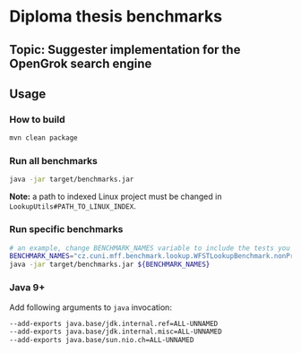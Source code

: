 # Diploma thesis benchmarks

## Topic: Suggester implementation for the OpenGrok search engine

## Usage

### How to build

```bash
mvn clean package
```

### Run all benchmarks
```bash
java -jar target/benchmarks.jar
```

**Note:** a path to indexed Linux project must be changed in `LookupUtils#PATH_TO_LINUX_INDEX`.

### Run specific benchmarks
```bash
# an example, change BENCHMARK_NAMES variable to include the tests you want to run
BENCHMARK_NAMES="cz.cuni.mff.benchmark.lookup.WFSTLookupBenchmark.nonPrefixLookup"
java -jar target/benchmarks.jar ${BENCHMARK_NAMES}
```

### Java 9+ 
Add following arguments to `java` invocation:

```bash
--add-exports java.base/jdk.internal.ref=ALL-UNNAMED
--add-exports java.base/jdk.internal.misc=ALL-UNNAMED
--add-exports java.base/sun.nio.ch=ALL-UNNAMED
```